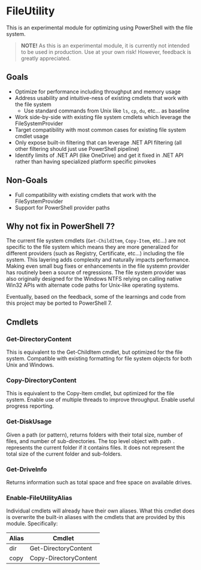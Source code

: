 # FileUtility

This is an experimental module for optimizing using PowerShell with the file system.

> **NOTE!** As this is an experimental module, it is currently not intended to be used in production.
> Use at your own risk!  However, feedback is greatly appreciated.

## Goals

- Optimize for performance including throughput and memory usage
- Address usability and intuitive-ness of existing cmdlets that work with the file system
  - Use standard commands from Unix like `ls`, `cp`, `du`, etc... as baseline
- Work side-by-side with existing file system cmdlets which leverage the FileSystemProvider
- Target compatibility with most common cases for existing file system cmdlet usage
- Only expose built-in filtering that can leverage .NET API filtering (all other filtering should just use PowerShell pipeline)
- Identify limits of .NET API (like OneDrive) and get it fixed in .NET API rather than having specialized platform specific pinvokes

## Non-Goals

- Full compatibility with existing cmdlets that work with the FileSystemProvider
- Support for PowerShell provider paths

## Why not fix in PowerShell 7?

The current file system cmdlets (`Get-ChildItem`, `Copy-Item`, etc...) are not specific to the file system
which means they are more generalized for different providers (such as Registry, Certificate, etc...) including the file system.
This layering adds complexity and naturally impacts performance.
Making even small bug fixes or enhancements in the file systemn provider has routinely been a source of regressions.
The file system provider was also originally designed for the Windows NTFS relying on calling native Win32 APIs with
alternate code paths for Unix-like operating systems.

Eventually, based on the feedback, some of the learnings and code from this project may be ported to PowerShell 7.

## Cmdlets

### Get-DirectoryContent

This is equivalent to the Get-ChildItem cmdlet, but optimized for the file system.
Compatible with existing formatting for file system objects for both Unix and Windows.

### Copy-DirectoryContent

This is equivalent to the Copy-Item cmdlet, but optimized for the file system.
Enable use of multiple threads to improve throughput.
Enable useful progress reporting.

### Get-DiskUsage

Given a path (or pattern), returns folders with their total size, number of files, and number of sub-directories.
The top level object with path `.` represents the current folder if it contains files.
It does not represent the total size of the current folder and sub-folders.

### Get-DriveInfo

Returns information such as total space and free space on available drives.

### Enable-FileUtilityAlias

Individual cmdlets will already have their own aliases.
What this cmdlet does is overwrite the built-in aliases with the cmdlets that are provided by this module.
Specifically:

| Alias | Cmdlet                |
| ----- | --------------------- |
| dir   | Get-DirectoryContent  |
| copy  | Copy-DirectoryContent |
